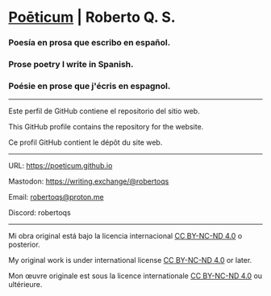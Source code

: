 # [Poēticum](https://poeticum.github.io) | Roberto Q. S.
### Poesía en prosa que escribo en español.
### Prose poetry I write in Spanish.
### Poésie en prose que j'écris en espagnol.

---

Este perfil de GitHub contiene el repositorio del sitio web.

This GitHub profile contains the repository for the website.

Ce profil GitHub contient le dépôt du site web.

---

URL: https://poeticum.github.io

Mastodon: https://writing.exchange/@robertoqs

Email: robertoqs@proton.me

Discord: robertoqs

---

Mi obra original está bajo la licencia internacional [CC BY-NC-ND 4.0](https://creativecommons.org/licenses/by-nc-nd/4.0/deed.es) o posterior.

My original work is under international license [CC BY-NC-ND 4.0](https://creativecommons.org/licenses/by-nc-nd/4.0/deed.en) or later.

Mon œuvre originale est sous la licence internationale [CC BY-NC-ND 4.0](https://creativecommons.org/licenses/by-nc-nd/4.0/deed.fr) ou ultérieure.
